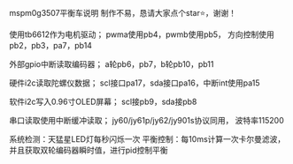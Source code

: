 mspm0g3507平衡车说明
制作不易，恳请大家点个star⭐，谢谢！

使用tb6612作为电机驱动；
pwma使用pb4，pwmb使用pb5，
方向控制使用pb2，pb3，pa7，pb14

外部gpio中断读取编码器；
a轮pb6，pb7，b轮pb10，pb11

硬件i2c读取陀螺仪数据；
scl接口pa17，sda接口pa16，中断int使用pa15

软件i2c写入0.96寸OLED屏幕；
scl接pb9，sda接pb8

串口读取使用中断缓冲读取；
jy60/jy61p/jy62/jy901s协议同用，
波特率115200

系统检测：天猛星LED灯每秒闪烁一次
平衡控制：每10ms计算一次卡尔曼滤波，并且获取双轮编码器瞬时值，进行pid控制平衡